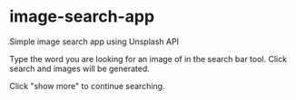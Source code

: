 # image-search-app
Simple image search app using Unsplash API

Type the word you are looking for an image of in the search bar tool.
Click search and images will be generated.

Click "show more" to continue searching.

